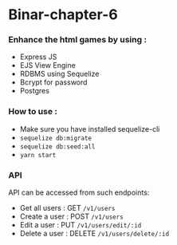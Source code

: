 # Binar-chapter-6

### Enhance the html games by using :

- Express JS
- EJS View Engine
- RDBMS using Sequelize
- Bcrypt for password
- Postgres

### How to use :

- Make sure you have installed sequelize-cli
- <code>sequelize db:migrate</code>
- <code>sequelize db:seed:all</code>
- <code>yarn start</code>

### API

API can be accessed from such endpoints:

- Get all users : GET <code>/v1/users</code>
- Create a user : POST <code>/v1/users</code>
- Edit a user : PUT <code>/v1/users/edit/:id</code>
- Delete a user : DELETE <code>/v1/users/delete/:id</code>
